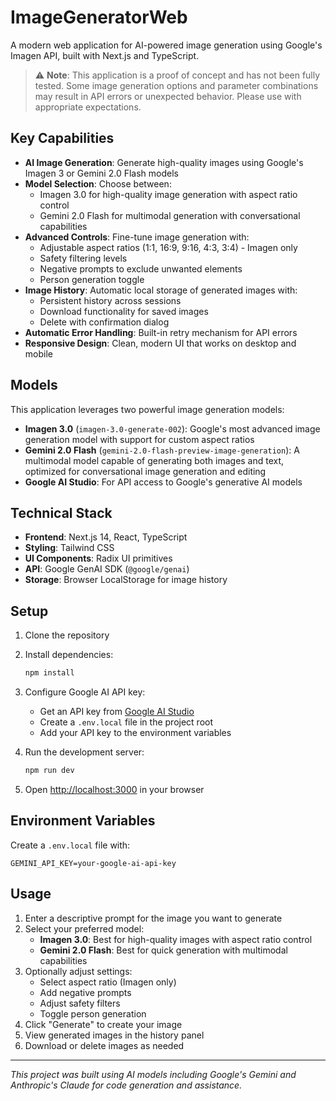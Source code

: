 # ImageGeneratorWeb

A modern web application for AI-powered image generation using Google's Imagen API, built with Next.js and TypeScript.

> ⚠️ **Note**: This application is a proof of concept and has not been fully tested. Some image generation options and parameter combinations may result in API errors or unexpected behavior. Please use with appropriate expectations.

## Key Capabilities

- **AI Image Generation**: Generate high-quality images using Google's Imagen 3 or Gemini 2.0 Flash models
- **Model Selection**: Choose between:
  - Imagen 3.0 for high-quality image generation with aspect ratio control
  - Gemini 2.0 Flash for multimodal generation with conversational capabilities
- **Advanced Controls**: Fine-tune image generation with:
  - Adjustable aspect ratios (1:1, 16:9, 9:16, 4:3, 3:4) - Imagen only
  - Safety filtering levels
  - Negative prompts to exclude unwanted elements
  - Person generation toggle
- **Image History**: Automatic local storage of generated images with:
  - Persistent history across sessions
  - Download functionality for saved images
  - Delete with confirmation dialog
- **Automatic Error Handling**: Built-in retry mechanism for API errors
- **Responsive Design**: Clean, modern UI that works on desktop and mobile

## Models

This application leverages two powerful image generation models:
- **Imagen 3.0** (`imagen-3.0-generate-002`): Google's most advanced image generation model with support for custom aspect ratios
- **Gemini 2.0 Flash** (`gemini-2.0-flash-preview-image-generation`): A multimodal model capable of generating both images and text, optimized for conversational image generation and editing
- **Google AI Studio**: For API access to Google's generative AI models

## Technical Stack

- **Frontend**: Next.js 14, React, TypeScript
- **Styling**: Tailwind CSS
- **UI Components**: Radix UI primitives
- **API**: Google GenAI SDK (`@google/genai`)
- **Storage**: Browser LocalStorage for image history

## Setup

1. Clone the repository
2. Install dependencies:
   ```bash
   npm install
   ```

3. Configure Google AI API key:
   - Get an API key from [Google AI Studio](https://aistudio.google.com/apikey)
   - Create a `.env.local` file in the project root
   - Add your API key to the environment variables

4. Run the development server:
   ```bash
   npm run dev
   ```

5. Open [http://localhost:3000](http://localhost:3000) in your browser

## Environment Variables

Create a `.env.local` file with:
```
GEMINI_API_KEY=your-google-ai-api-key
```

## Usage

1. Enter a descriptive prompt for the image you want to generate
2. Select your preferred model:
   - **Imagen 3.0**: Best for high-quality images with aspect ratio control
   - **Gemini 2.0 Flash**: Best for quick generation with multimodal capabilities
3. Optionally adjust settings:
   - Select aspect ratio (Imagen only)
   - Add negative prompts
   - Adjust safety filters
   - Toggle person generation
4. Click "Generate" to create your image
5. View generated images in the history panel
6. Download or delete images as needed

---

*This project was built using AI models including Google's Gemini and Anthropic's Claude for code generation and assistance.*